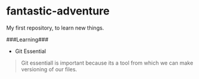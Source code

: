 # fantastic-adventure
My first repository, to learn new things.

###Learning###

* Git Essential

> Git essentiall is important because its a tool from which we can make versioning of our files. 
